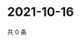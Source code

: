 # 2021-10-16

共 0 条

<!-- BEGIN WEIBO -->
<!-- 最后更新时间 Sat Oct 16 2021 19:06:47 GMT+0800 (China Standard Time) -->

<!-- END WEIBO -->
